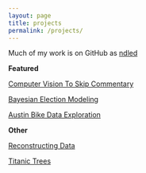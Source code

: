 ```yaml
---
layout: page
title: projects
permalink: /projects/
---
```


Much of my work is on GitHub as [ndled](https://github.com/ndled)

**Featured**

[Computer Vision To Skip Commentary](https://github.com/ndled/OWLgameplay/blob/main/naive%20cnn.ipynb)

[Bayesian Election Modeling](/hire/bi.html)

[Austin Bike Data Exploration](/stats/2021/07/04/Austin-Bikes)

**Other**

[Reconstructing Data](/stats/2021/07/23/Reconstructing-Data.html)

[Titanic Trees](/stats/2021/07/01/Titanic-Trees.html)
